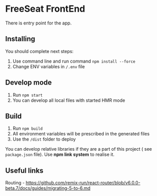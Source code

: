 # FreeSeat FrontEnd

There is entry point for the app.

## Installing
You should complete next steps:

1. Use command line and run command `npm install --force`
2. Change ENV variables in `/.env` file

## Develop mode
1. Run `npm start`
2. You can develop all local files with started HMR mode

## Build
1. Run `npm build`
2. All environment variables will be prescribed in the generated files
3. Use the `/dist` folder to deploy

You can develop relative libraries if they are a part of this
project ( see `package.json` file). Use **npm link system** to realise it.


## Useful links

Routing - https://github.com/remix-run/react-router/blob/v6.0.0-beta.7/docs/guides/migrating-5-to-6.md
